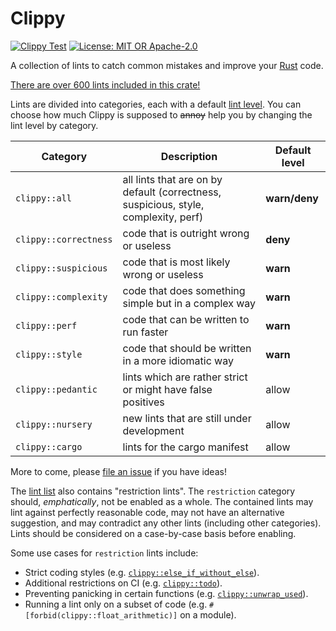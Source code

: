 # Clippy

[![Clippy Test](https://github.com/rust-lang/rust-clippy/workflows/Clippy%20Test%20(bors)/badge.svg?branch=auto&event=push)](https://github.com/rust-lang/rust-clippy/actions?query=workflow%3A%22Clippy+Test+(bors)%22+event%3Apush+branch%3Aauto)
[![License: MIT OR Apache-2.0](https://img.shields.io/crates/l/clippy.svg)](https://github.com/rust-lang/rust-clippy#license)

A collection of lints to catch common mistakes and improve your
[Rust](https://github.com/rust-lang/rust) code.

[There are over 600 lints included in this crate!](https://rust-lang.github.io/rust-clippy/master/index.html)

Lints are divided into categories, each with a default [lint
level](https://doc.rust-lang.org/rustc/lints/levels.html). You can choose how
much Clippy is supposed to ~~annoy~~ help you by changing the lint level by
category.

| Category              | Description                                                                         | Default level |
| --------------------- | ----------------------------------------------------------------------------------- | ------------- |
| `clippy::all`         | all lints that are on by default (correctness, suspicious, style, complexity, perf) | **warn/deny** |
| `clippy::correctness` | code that is outright wrong or useless                                              | **deny**      |
| `clippy::suspicious`  | code that is most likely wrong or useless                                           | **warn**      |
| `clippy::complexity`  | code that does something simple but in a complex way                                | **warn**      |
| `clippy::perf`        | code that can be written to run faster                                              | **warn**      |
| `clippy::style`       | code that should be written in a more idiomatic way                                 | **warn**      |
| `clippy::pedantic`    | lints which are rather strict or might have false positives                         | allow         |
| `clippy::nursery`     | new lints that are still under development                                          | allow         |
| `clippy::cargo`       | lints for the cargo manifest                                                        | allow         |                                   | allow         |

More to come, please [file an
issue](https://github.com/rust-lang/rust-clippy/issues) if you have ideas!

The [lint list](https://rust-lang.github.io/rust-clippy/master/index.html) also
contains "restriction lints". The `restriction` category should, *emphatically*,
not be enabled as a whole. The contained lints may lint against perfectly
reasonable code, may not have an alternative suggestion, and may contradict any
other lints (including other categories). Lints should be considered on a
case-by-case basis before enabling.

Some use cases for `restriction` lints include:
- Strict coding styles (e.g. [`clippy::else_if_without_else`]).
- Additional restrictions on CI (e.g. [`clippy::todo`]).
- Preventing panicking in certain functions (e.g. [`clippy::unwrap_used`]).
- Running a lint only on a subset of code (e.g. `#[forbid(clippy::float_arithmetic)]` on a module).

[`clippy::else_if_without_else`]: https://rust-lang.github.io/rust-clippy/master/index.html#else_if_without_else
[`clippy::todo`]: https://rust-lang.github.io/rust-clippy/master/index.html#todo
[`clippy::unwrap_used`]: https://rust-lang.github.io/rust-clippy/master/index.html#unwrap_used

